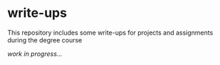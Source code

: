 # write-ups
This repository includes some write-ups for projects and assignments during the degree course

_work in progress..._
